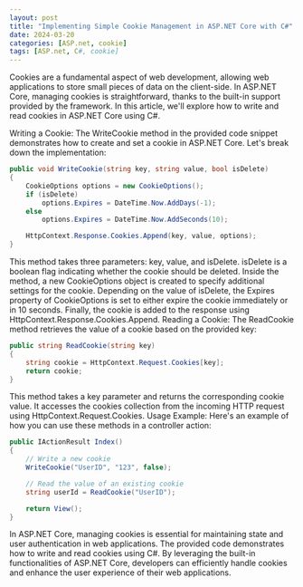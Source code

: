 ```yaml
---
layout: post
title: "Implementing Simple Cookie Management in ASP.NET Core with C#"
date: 2024-03-20
categories: [ASP.net, cookie]
tags: [ASP.net, C#, cookie]
---
```


Cookies are a fundamental aspect of web development, allowing web applications to store small pieces of data on the client-side. In ASP.NET Core, managing cookies is straightforward, thanks to the built-in support provided by the framework. In this article, we'll explore how to write and read cookies in ASP.NET Core using C#.

Writing a Cookie:
The WriteCookie method in the provided code snippet demonstrates how to create and set a cookie in ASP.NET Core. Let's break down the implementation:

```csharp
public void WriteCookie(string key, string value, bool isDelete)
{
    CookieOptions options = new CookieOptions();
    if (isDelete)
        options.Expires = DateTime.Now.AddDays(-1);
    else
        options.Expires = DateTime.Now.AddSeconds(10);

    HttpContext.Response.Cookies.Append(key, value, options);
}
```

This method takes three parameters: key, value, and isDelete.
isDelete is a boolean flag indicating whether the cookie should be deleted.
Inside the method, a new CookieOptions object is created to specify additional settings for the cookie.
Depending on the value of isDelete, the Expires property of CookieOptions is set to either expire the cookie immediately or in 10 seconds.
Finally, the cookie is added to the response using HttpContext.Response.Cookies.Append.
Reading a Cookie:
The ReadCookie method retrieves the value of a cookie based on the provided key:

```csharp
public string ReadCookie(string key)
{
    string cookie = HttpContext.Request.Cookies[key];
    return cookie;
}
```

This method takes a key parameter and returns the corresponding cookie value.
It accesses the cookies collection from the incoming HTTP request using HttpContext.Request.Cookies.
Usage Example:
Here's an example of how you can use these methods in a controller action:

```csharp
public IActionResult Index()
{
    // Write a new cookie
    WriteCookie("UserID", "123", false);

    // Read the value of an existing cookie
    string userId = ReadCookie("UserID");

    return View();
}
```

In ASP.NET Core, managing cookies is essential for maintaining state and user authentication in web applications. The provided code demonstrates how to write and read cookies using C#. By leveraging the built-in functionalities of ASP.NET Core, developers can efficiently handle cookies and enhance the user experience of their web applications.